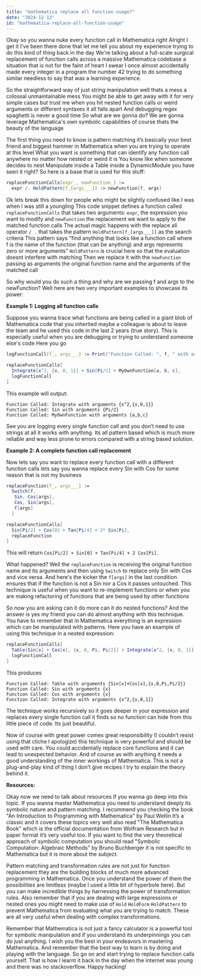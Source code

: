 ```yaml
---
title: "mathematica replace all function usage?"
date: "2024-12-13"
id: "mathematica-replace-all-function-usage"
---
```


Okay so you wanna nuke every function call in Mathematica right Alright I get it I’ve been there done that let me tell you about my experience trying to do this kind of thing back in the day We're talking about a full-scale surgical replacement of function calls across a massive Mathematica codebase a situation that is not for the faint of heart I swear I once almost accidentally made every integer in a program the number 42 trying to do something similar needless to say that was a learning experience.

So the straightforward way of just string manipulation well thats a mess a colossal unmaintainable mess You might be able to get away with it for very simple cases but trust me when you hit nested function calls or weird arguments or different syntaxes it all falls apart And debugging regex spaghetti is never a good time So what are we gonna do? We are gonna leverage Mathematica's own symbolic capabilities of course thats the beauty of the language

The first thing you need to know is pattern matching it’s basically your best friend and biggest hammer in Mathematica when you are trying to operate at this level What you want is something that can identify any function call anywhere no matter how nested or weird it is You know like when someone decides to nest Manipulate inside a Table inside a DynamicModule you have seen it right? So here is a base that is used for this stuff:

```mathematica
replaceFunctionCalls[expr_, newFunction_] :=
  expr /. HoldPattern[f_[args___]] :> newFunction[f, args]
```

Ok lets break this down for people who might be slightly confused like I was when I was still a youngling This code snippet defines a function called `replaceFunctionCalls` that takes two arguments: `expr`, the expression you want to modify and `newFunction` the replacement we want to apply to the matched function calls The actual magic happens with the replace all operator `/ .` that takes the pattern `HoldPattern[f_[args___]]` as the search criteria This pattern says "find anything that looks like a function call where f is the name of the function (that can be anything) and args represents zero or more arguments" `HoldPattern` is crucial here so that the evaluation doesnt interfere with matching Then we replace it with the `newFunction` passing as arguments the original function name and the arguments of the matched call

So why would you do such a thing and why are we passing f and args to the newFunction? Well here are two very important examples to showcase its power:

**Example 1: Logging all function calls**

Suppose you wanna trace what functions are being called in a giant blob of Mathematica code that you inherited maybe a colleague is about to leave the team and he used this code in the last 2 years (true story). This is especially useful when you are debugging or trying to understand someone else's code Here you go

```mathematica
logFunctionCall[f_, args___] := Print["Function Called: ", f, " with arguments ", {args}]

replaceFunctionCalls[
  Integrate[x^2, {x, 0, 1}] + Sin[Pi/2] + MyOwnFunction[a, b, c],
  logFunctionCall
]
```
This example will output:

```
Function Called: Integrate with arguments {x^2,{x,0,1}}
Function Called: Sin with arguments {Pi/2}
Function Called: MyOwnFunction with arguments {a,b,c}
```

See you are logging every single function call and you don’t need to use strings at all it works with anything. Its all pattern based which is much more reliable and way less prone to errors compared with a string based solution.

**Example 2: A complete function call replacement**

Now lets say you want to replace every function call with a different function calls lets say you wanna replace every Sin with Cos for some reason that is not my business

```mathematica
replaceFunction[f_, args___] :=
  Switch[f,
   Sin, Cos[args],
   Cos, Sin[args],
   f[args]
  ]

replaceFunctionCalls[
  Sin[Pi/2] + Cos[0] + Tan[Pi/4] + 2* Sin[Pi],
  replaceFunction
]
```
This will return `Cos[Pi/2] + Sin[0] + Tan[Pi/4] + 2 Cos[Pi]`.

What happened? Well the `replaceFunction` is receiving the original function name and its arguments and then using `Switch` to replace only Sin with Cos and vice versa. And here's the kicker the `f[args]` in the last condition ensures that if the function is not a Sin nor a Cos it passes untouched. This technique is useful when you want to re-implement functions or when you are making refactoring of functions that are being used by other functions

So now you are asking can it do more can it do nested functions? And the answer is yes my friend you can do almost anything with this technique. You have to remember that in Mathematica everything is an expression which can be manipulated with patterns. Here you have an example of using this technique in a nested expression:

```mathematica
replaceFunctionCalls[
  Table[Sin[x] + Cos[x], {x, 0, Pi, Pi/2}] + Integrate[x^2, {x, 0, 1}] ,
  logFunctionCall
]
```

This produces

```
Function Called: Table with arguments {Sin[x]+Cos[x],{x,0,Pi,Pi/2}}
Function Called: Sin with arguments {x}
Function Called: Cos with arguments {x}
Function Called: Integrate with arguments {x^2,{x,0,1}}
```

The technique works recursively so it goes deeper in your expression and replaces every single function call it finds so no function can hide from this little piece of code. Its just beautiful.

Now of course with great power comes great responsibility (I couldn’t resist using that cliche I apologize) this technique is very powerful and should be used with care. You could accidentally replace core functions and it can lead to unexpected behavior. And of course as with anything it needs a good understanding of the inner workings of Mathematica. This is not a plug-and-play kind of thing I don’t give recipes I try to explain the theory behind it.

**Resources:**

Okay now we need to talk about resources if you wanna go deep into this topic. If you wanna master Mathematica you need to understand deeply its symbolic nature and pattern matching. I recommend you checking the book "An Introduction to Programming with Mathematica" by Paul Wellin It’s a classic and it covers these topics very well also read "The Mathematica Book" which is the official documentation from Wolfram Research but in paper format it’s very useful too. If you want to find the very theoretical approach of symbolic computation you should read "Symbolic Computation: Algebraic Methods" by Bruno Buchberger it is not specific to Mathematica but it is more about the subject.

Pattern matching and transformation rules are not just for function replacement they are the building blocks of much more advanced programming in Mathematica. Once you understand the power of them the possibilities are limitless (maybe I used a little bit of hyperbole here). But you can make incredible things by harnessing the power of transformation rules. Also remember that if you are dealing with large expressions or nested ones you might need to make use of `Hold` `HoldForm` `HoldPattern` to prevent Mathematica from evaluating what you are trying to match. These are all very useful when dealing with complex transformations.

Remember that Mathematica is not just a fancy calculator is a powerful tool for symbolic manipulation and if you understand its underpinnings you can do just anything. I wish you the best in your endeavors in mastering Mathematica. And remember that the best way to learn is by doing and playing with the language. So go on and start trying to replace function calls yourself. That is how I learnt it back in the day when the internet was young and there was no stackoverflow. Happy hacking!
